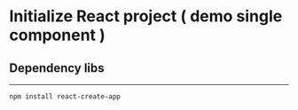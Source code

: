# Initialize React project ( demo single component )

## Dependency libs 
---
```
npm install react-create-app
```
